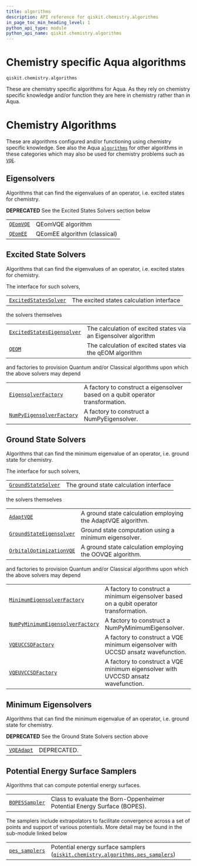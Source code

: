 ```yaml
---
title: algorithms
description: API reference for qiskit.chemistry.algorithms
in_page_toc_min_heading_level: 1
python_api_type: module
python_api_name: qiskit.chemistry.algorithms
---
```


<span id="module-qiskit.chemistry.algorithms" />

<span id="qiskit-chemistry-algorithms" />

<span id="chemistry-specific-aqua-algorithms-qiskit-chemistry-algorithms" />

# Chemistry specific Aqua algorithms

<span id="module-qiskit.chemistry.algorithms" />

`qiskit.chemistry.algorithms`

These are chemistry specific algorithms for Aqua. As they rely on chemistry specific knowledge and/or function they are here in chemistry rather than in Aqua.

# Chemistry Algorithms

These are algorithms configured and/or functioning using chemistry specific knowledge. See also the Aqua [`algorithms`](qiskit.aqua.algorithms#module-qiskit.aqua.algorithms "qiskit.aqua.algorithms") for other algorithms in these categories which may also be used for chemistry problems such as [`VQE`](qiskit.aqua.algorithms.VQE#qiskit.aqua.algorithms.VQE "qiskit.aqua.algorithms.VQE").

## Eigensolvers

Algorithms that can find the eigenvalues of an operator, i.e. excited states for chemistry.

**DEPRECATED** See the Excited States Solvers section below

|                                                                                                                            |                              |
| -------------------------------------------------------------------------------------------------------------------------- | ---------------------------- |
| [`QEomVQE`](qiskit.chemistry.algorithms.QEomVQE#qiskit.chemistry.algorithms.QEomVQE "qiskit.chemistry.algorithms.QEomVQE") | QEomVQE algorithm            |
| [`QEomEE`](qiskit.chemistry.algorithms.QEomEE#qiskit.chemistry.algorithms.QEomEE "qiskit.chemistry.algorithms.QEomEE")     | QEomEE algorithm (classical) |

## Excited State Solvers

Algorithms that can find the eigenvalues of an operator, i.e. excited states for chemistry.

The interface for such solvers,

|                                                                                                                                                                            |                                          |
| -------------------------------------------------------------------------------------------------------------------------------------------------------------------------- | ---------------------------------------- |
| [`ExcitedStatesSolver`](qiskit.chemistry.algorithms.ExcitedStatesSolver#qiskit.chemistry.algorithms.ExcitedStatesSolver "qiskit.chemistry.algorithms.ExcitedStatesSolver") | The excited states calculation interface |

the solvers themselves

|                                                                                                                                                                                                |                                                                |
| ---------------------------------------------------------------------------------------------------------------------------------------------------------------------------------------------- | -------------------------------------------------------------- |
| [`ExcitedStatesEigensolver`](qiskit.chemistry.algorithms.ExcitedStatesEigensolver#qiskit.chemistry.algorithms.ExcitedStatesEigensolver "qiskit.chemistry.algorithms.ExcitedStatesEigensolver") | The calculation of excited states via an Eigensolver algorithm |
| [`QEOM`](qiskit.chemistry.algorithms.QEOM#qiskit.chemistry.algorithms.QEOM "qiskit.chemistry.algorithms.QEOM")                                                                                 | The calculation of excited states via the qEOM algorithm       |

and factories to provision Quantum and/or Classical algorithms upon which the above solvers may depend

|                                                                                                                                                                                            |                                                                                |
| ------------------------------------------------------------------------------------------------------------------------------------------------------------------------------------------ | ------------------------------------------------------------------------------ |
| [`EigensolverFactory`](qiskit.chemistry.algorithms.EigensolverFactory#qiskit.chemistry.algorithms.EigensolverFactory "qiskit.chemistry.algorithms.EigensolverFactory")                     | A factory to construct a eigensolver based on a qubit operator transformation. |
| [`NumPyEigensolverFactory`](qiskit.chemistry.algorithms.NumPyEigensolverFactory#qiskit.chemistry.algorithms.NumPyEigensolverFactory "qiskit.chemistry.algorithms.NumPyEigensolverFactory") | A factory to construct a NumPyEigensolver.                                     |

## Ground State Solvers

Algorithms that can find the minimum eigenvalue of an operator, i.e. ground state for chemistry.

The interface for such solvers,

|                                                                                                                                                                    |                                        |
| ------------------------------------------------------------------------------------------------------------------------------------------------------------------ | -------------------------------------- |
| [`GroundStateSolver`](qiskit.chemistry.algorithms.GroundStateSolver#qiskit.chemistry.algorithms.GroundStateSolver "qiskit.chemistry.algorithms.GroundStateSolver") | The ground state calculation interface |

the solvers themselves

|                                                                                                                                                                                        |                                                              |
| -------------------------------------------------------------------------------------------------------------------------------------------------------------------------------------- | ------------------------------------------------------------ |
| [`AdaptVQE`](qiskit.chemistry.algorithms.AdaptVQE#qiskit.chemistry.algorithms.AdaptVQE "qiskit.chemistry.algorithms.AdaptVQE")                                                         | A ground state calculation employing the AdaptVQE algorithm. |
| [`GroundStateEigensolver`](qiskit.chemistry.algorithms.GroundStateEigensolver#qiskit.chemistry.algorithms.GroundStateEigensolver "qiskit.chemistry.algorithms.GroundStateEigensolver") | Ground state computation using a minimum eigensolver.        |
| [`OrbitalOptimizationVQE`](qiskit.chemistry.algorithms.OrbitalOptimizationVQE#qiskit.chemistry.algorithms.OrbitalOptimizationVQE "qiskit.chemistry.algorithms.OrbitalOptimizationVQE") | A ground state calculation employing the OOVQE algorithm.    |

and factories to provision Quantum and/or Classical algorithms upon which the above solvers may depend

|                                                                                                                                                                                                                        |                                                                                        |
| ---------------------------------------------------------------------------------------------------------------------------------------------------------------------------------------------------------------------- | -------------------------------------------------------------------------------------- |
| [`MinimumEigensolverFactory`](qiskit.chemistry.algorithms.MinimumEigensolverFactory#qiskit.chemistry.algorithms.MinimumEigensolverFactory "qiskit.chemistry.algorithms.MinimumEigensolverFactory")                     | A factory to construct a minimum eigensolver based on a qubit operator transformation. |
| [`NumPyMinimumEigensolverFactory`](qiskit.chemistry.algorithms.NumPyMinimumEigensolverFactory#qiskit.chemistry.algorithms.NumPyMinimumEigensolverFactory "qiskit.chemistry.algorithms.NumPyMinimumEigensolverFactory") | A factory to construct a NumPyMinimumEigensolver.                                      |
| [`VQEUCCSDFactory`](qiskit.chemistry.algorithms.VQEUCCSDFactory#qiskit.chemistry.algorithms.VQEUCCSDFactory "qiskit.chemistry.algorithms.VQEUCCSDFactory")                                                             | A factory to construct a VQE minimum eigensolver with UCCSD ansatz wavefunction.       |
| [`VQEUVCCSDFactory`](qiskit.chemistry.algorithms.VQEUVCCSDFactory#qiskit.chemistry.algorithms.VQEUVCCSDFactory "qiskit.chemistry.algorithms.VQEUVCCSDFactory")                                                         | A factory to construct a VQE minimum eigensolver with UVCCSD ansatz wavefunction.      |

## Minimum Eigensolvers

Algorithms that can find the minimum eigenvalue of an operator, i.e. ground state for chemistry.

**DEPRECATED** See the Ground State Solvers section above

|                                                                                                                                |             |
| ------------------------------------------------------------------------------------------------------------------------------ | ----------- |
| [`VQEAdapt`](qiskit.chemistry.algorithms.VQEAdapt#qiskit.chemistry.algorithms.VQEAdapt "qiskit.chemistry.algorithms.VQEAdapt") | DEPRECATED. |

## Potential Energy Surface Samplers

Algorithms that can compute potential energy surfaces.

|                                                                                                                                                |                                                                          |
| ---------------------------------------------------------------------------------------------------------------------------------------------- | ------------------------------------------------------------------------ |
| [`BOPESSampler`](qiskit.chemistry.algorithms.BOPESSampler#qiskit.chemistry.algorithms.BOPESSampler "qiskit.chemistry.algorithms.BOPESSampler") | Class to evaluate the Born-Oppenheimer Potential Energy Surface (BOPES). |

The samplers include extrapolators to facilitate convergence across a set of points and support of various potentials. More detail may be found in the sub-module linked below

|                                                                                                                                                       |                                                                                                                                                                                                                       |
| ----------------------------------------------------------------------------------------------------------------------------------------------------- | --------------------------------------------------------------------------------------------------------------------------------------------------------------------------------------------------------------------- |
| [`pes_samplers`](qiskit.chemistry.algorithms.pes_samplers#module-qiskit.chemistry.algorithms.pes_samplers "qiskit.chemistry.algorithms.pes_samplers") | Potential energy surface samplers ([`qiskit.chemistry.algorithms.pes_samplers`](qiskit.chemistry.algorithms.pes_samplers#module-qiskit.chemistry.algorithms.pes_samplers "qiskit.chemistry.algorithms.pes_samplers")) |

